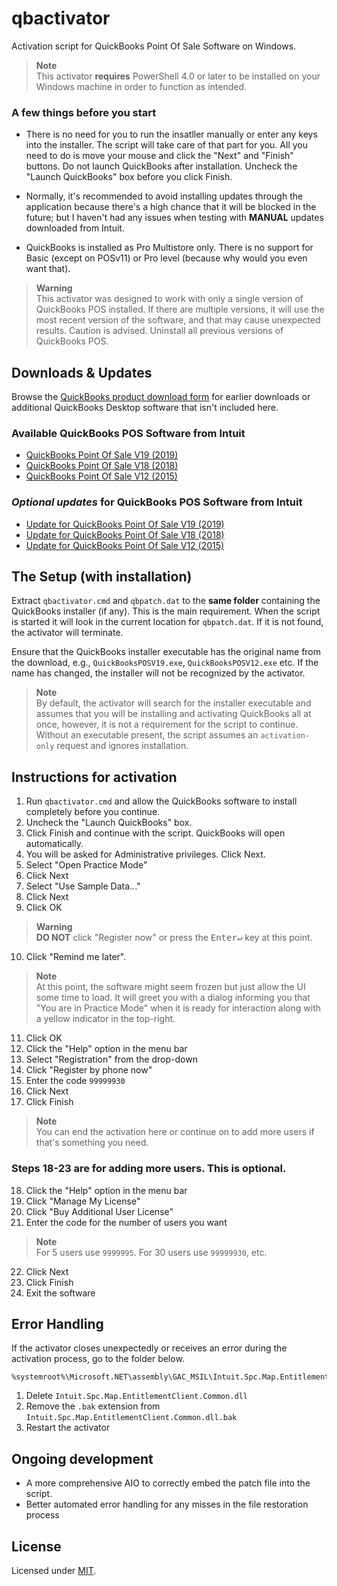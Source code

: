 # qbactivator

Activation script for QuickBooks Point Of Sale Software on Windows.

> **Note**  
This activator **requires** PowerShell 4.0 or later to be installed on your Windows machine in order to function as intended.

### A few things before you start

- There is no need for you to run the insatller manually or enter any keys into the installer. The script will take care of that part for you. All you need to do is move your mouse and click the "Next" and "Finish" buttons. Do not launch QuickBooks after installation. Uncheck the "Launch QuickBooks" box before you click Finish.

- Normally, it's recommended to avoid installing updates through the application because there's a high chance that it will be blocked in the future; but I haven't had any issues when testing with **MANUAL** updates downloaded from Intuit.

- QuickBooks is installed as Pro Multistore only. There is no support for Basic (except on POSv11) or Pro level (because why would you even want that).

> **Warning**  
> This activator was designed to work with only a single version of QuickBooks POS installed. If there are multiple versions, it will use the most recent version of the software, and that may cause unexpected results. Caution is advised. Uninstall all previous versions of QuickBooks POS.

## Downloads & Updates

Browse the [QuickBooks product download form](https://downloads.quickbooks.com/app/qbdt/products) for earlier downloads or additional QuickBooks Desktop software that isn't included here.

### Available QuickBooks POS Software from Intuit

- [QuickBooks Point Of Sale V19 (2019)](https://dlm2.download.intuit.com/akdlm/SBD/QuickBooks/2019/Latest/QuickBooksPOSV19.exe)
- [QuickBooks Point Of Sale V18 (2018)](https://dlm2.download.intuit.com/akdlm/SBD/QuickBooks/2018/Latest/QuickBooksPOSV18.exe)
- [QuickBooks Point Of Sale V12 (2015)](https://dlm2.download.intuit.com/akdlm/SBD/QuickBooks/2015/Latest/QuickBooksPOSV12.exe)

### *Optional updates* for QuickBooks POS Software from Intuit

- [Update for QuickBooks Point Of Sale V19 (2019)](https://qbpos.intuit.com/POS19.0/WebQBPOSPatch_V19R5.exe)
- [Update for QuickBooks Point Of Sale V18 (2018)](https://qbpos.intuit.com/POS18.0/WebQBPOSPatch_V18R14.exe)
- [Update for QuickBooks Point Of Sale V12 (2015)](https://qbpos.intuit.com/POS12.0/WebQBPOSPatch_V12R21.exe)

## The Setup (with installation)

Extract `qbactivator.cmd` and `qbpatch.dat` to the **same folder** containing the QuickBooks installer (if any). This is the main requirement. When the script is started it will look in the current location for `qbpatch.dat`. If it is not found, the activator will terminate.

Ensure that the QuickBooks installer executable has the original name from the download, e.g., `QuickBooksPOSV19.exe`, `QuickBooksPOSV12.exe` etc. If the name has changed, the installer will not be recognized by the activator.

> **Note**  
> By default, the activator will search for the installer executable and assumes that you will be installing and activating QuickBooks all at once, however, it is not a requirement for the script to continue. Without an executable present, the script assumes an `activation-only` request and ignores installation.

## Instructions for activation

1. Run `qbactivator.cmd` and allow the QuickBooks software to install completely before
   you continue.
2. Uncheck the "Launch QuickBooks" box. 
3. Click Finish and continue with the script. QuickBooks will open automatically.
4. You will be asked for Administrative privileges. Click Next.
5. Select "Open Practice Mode"
6. Click Next
7. Select "Use Sample Data..."
8. Click Next
9. Click OK

> **Warning**  
> **DO NOT** click "Register now" or press the <kbd>Enter↵</kbd> key at this point.

10. Click "Remind me later".

> **Note**  
> At this point, the software might seem frozen but just allow the UI some time to load. It will greet you with a dialog informing you that "You are in Practice Mode" when it is ready for interaction along with a yellow indicator in the top-right.

11. Click OK
12. Click the "Help" option in the menu bar
13. Select "Registration" from the drop-down
14. Click "Register by phone now"
15. Enter the code `99999930`
16. Click Next
17. Click Finish

> **Note**  
> You can end the activation here or continue on to add more users if that's something you need.

### Steps 18-23 are for adding more users. This is optional.

18. Click the "Help" option in the menu bar
19. Click "Manage My License"
20. Click "Buy Additional User License"
21. Enter the code for the number of users you want

> **Note**  
> For 5 users use `9999995`. For 30 users use `99999930`, etc.

22. Click Next
23. Click Finish
24. Exit the software

## Error Handling

If the activator closes unexpectedly or receives an error during the activation process, go to the folder below.

```
%systemroot%\Microsoft.NET\assembly\GAC_MSIL\Intuit.Spc.Map.EntitlementClient.Common\v4.0_8.0.0.0__5dc4fe72edbcacf5
```

1. Delete `Intuit.Spc.Map.EntitlementClient.Common.dll`
2. Remove the `.bak` extension from `Intuit.Spc.Map.EntitlementClient.Common.dll.bak`
3. Restart the activator

## Ongoing development

- A more comprehensive AIO to correctly embed the patch file into the script.
- Better automated error handling for any misses in the file restoration process

## License

Licensed under [MIT](./LICENSE).
